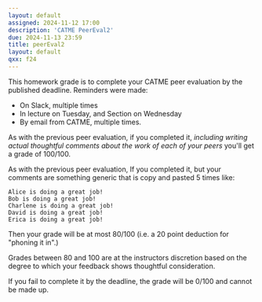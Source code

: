 ```yaml
---
layout: default
assigned: 2024-11-12 17:00
description: 'CATME PeerEval2'
due: 2024-11-13 23:59
title: peerEval2
layout: default
qxx: f24
---
```


This homework grade is to complete your CATME peer evaluation by the published deadline.  Reminders were made:
* On Slack, multiple times
* In lecture on Tuesday, and Section on Wednesday
* By email from CATME, multiple times.

As with the previous peer evaluation, if you completed it, *including writing actual thoughtful comments about the work of each of your peers* you'll get a grade of 100/100.

As with the previous peer evaluation, If you completed it, but your comments are something generic that is copy and pasted 5 times like:

```
Alice is doing a great job!
Bob is doing a great job!
Charlene is doing a great job!
David is doing a great job!
Erica is doing a great job!
```

Then your grade will be at most 80/100 (i.e. a 20 point deduction for "phoning it in".)

Grades between 80 and 100 are at the instructors discretion based on the degree to which your feedback shows thoughtful consideration.

If you fail to complete it by the deadline, the grade will be
0/100 and cannot be made up.
